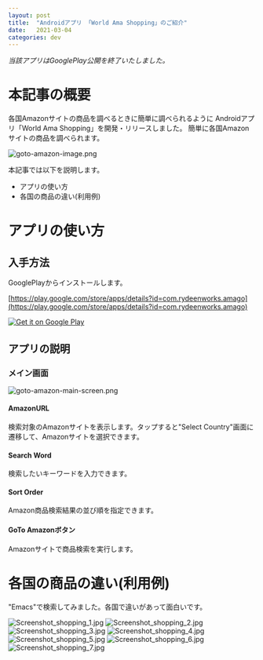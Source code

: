 ```yaml
---
layout: post
title:  "Androidアプリ 「World Ama Shopping」のご紹介"
date:   2021-03-04
categories: dev
---
```


*当該アプリはGooglePlay公開を終了いたしました。*

# 本記事の概要

各国Amazonサイトの商品を調べるときに簡単に調べられるように
Androidアプリ「World Ama Shopping」を開発・リリースしました。
簡単に各国Amazonサイトの商品を調べられます。

![goto-amazon-image.png]({{site.baseurl}}/assets/goto-amazon-image.png)

本記事では以下を説明します。

- アプリの使い方
- 各国の商品の違い(利用例)

# アプリの使い方

## 入手方法

GooglePlayからインストールします。

[https://play.google.com/store/apps/details?id=com.rydeenworks.amago](https://play.google.com/store/apps/details?id=com.rydeenworks.amago)

<a href="https://play.google.com/store/apps/details?id=com.rydeenworks.amago"><img alt="Get it on Google Play" src="https://play.google.com/intl/en_us/badges/static/images/badges/en_badge_web_generic.png" /></a>

## アプリの説明

### メイン画面

![goto-amazon-main-screen.png]({{site.baseurl}}/assets/goto-amazon-main-screen.png)

#### AmazonURL

検索対象のAmazonサイトを表示します。タップすると"Select Country"画面に遷移して、Amazonサイトを選択できます。

#### Search Word

検索したいキーワードを入力できます。

#### Sort Order

Amazon商品検索結果の並び順を指定できます。

#### GoTo Amazonボタン

Amazonサイトで商品検索を実行します。

# 各国の商品の違い(利用例)

"Emacs"で検索してみました。各国で違いがあって面白いです。


![Screenshot_shopping_1.jpg]({{site.baseurl}}/assets/Screenshot_shopping_1.jpg)
![Screenshot_shopping_2.jpg]({{site.baseurl}}/assets/Screenshot_shopping_2.jpg)
![Screenshot_shopping_3.jpg]({{site.baseurl}}/assets/Screenshot_shopping_3.jpg)
![Screenshot_shopping_4.jpg]({{site.baseurl}}/assets/Screenshot_shopping_4.jpg)
![Screenshot_shopping_5.jpg]({{site.baseurl}}/assets/Screenshot_shopping_5.jpg)
![Screenshot_shopping_6.jpg]({{site.baseurl}}/assets/Screenshot_shopping_6.jpg)
![Screenshot_shopping_7.jpg]({{site.baseurl}}/assets/Screenshot_shopping_7.jpg)


